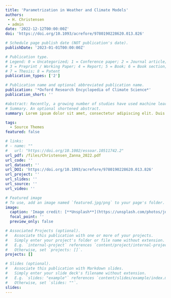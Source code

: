 ```yaml
---
title: 'Parametrization in Weather and Climate Models'
authors:
 - H. Christensen
 - admin
date: '2022-12-12T00:00:00Z'
doi: 'https://doi.org/10.1093/acrefore/9780190228620.013.826'

# Schedule page publish date (NOT publication's date).
publishDate: '2023-01-01T00:00:00Z'

# Publication type.
# Legend: 0 = Uncategorized; 1 = Conference paper; 2 = Journal article;
# 3 = Preprint / Working Paper; 4 = Report; 5 = Book; 6 = Book section;
# 7 = Thesis; 8 = Patent
publication_types: ['2']

# Publication name and optional abbreviated publication name.
publication: '*Oxford Research Encyclopedia of Climate Science*'
publication_short: ''

#abstract: Recently, a growing number of studies have used machine learning (ML) models to parameterize computationally intensive subgrid-scale processes in ocean models. Such studies typically train ML models with filtered and coarse-grained high-resolution data and evaluate their predictive performance offline, before implementing them in a coarse resolution model and assessing their online performance. In this work, we systematically benchmark the online performance of such models, their generalization to domains not encountered during training, and their sensitivity to dataset design choices. We apply this proposed framework to compare a large number of physical and neural network (NN)-based parameterizations. We find that the choice of filtering and coarse-graining operator is particularly critical and this choice should be guided by the application. We also show that all of our physics-constrained NNs are stable and perform well when implemented online, but generalize poorly to new regimes. To improve generalization and also interpretability, we propose a novel equation-discovery approach combining linear regression and genetic programming with spatial derivatives. We find this approach performs on par with neural networks on the training domain but generalizes better beyond it. We release code and data to reproduce our results and provide the research community with easy-to-use resources to develop and evaluate additional parameterizations.}
# Summary. An optional shortened abstract.
summary: Lorem ipsum dolor sit amet, consectetur adipiscing elit. Duis posuere tellus ac convallis placerat. Proin tincidunt magna sed ex sollicitudin condimentum.

tags:
  - Source Themes
featured: false

# links:
# - name: ""
#   url: "https://doi.org/10.1002/essoar.10511742.2"
url_pdf: /files/Christensen_Zanna_2022.pdf 
url_code: ''
url_dataset: ''
url_DOI: 'https://doi.org/10.1093/acrefore/9780190228620.013.826'
url_project: ''
url_slides: ''
url_source: ''
url_video: ''

# Featured image
# To use, add an image named `featured.jpg/png` to your page's folder.
image:
  caption: 'Image credit: [**Unsplash**](https://unsplash.com/photos/jdD8gXaTZsc)'
  focal_point: ''
  preview_only: false

# Associated Projects (optional).
#   Associate this publication with one or more of your projects.
#   Simply enter your project's folder or file name without extension.
#   E.g. `internal-project` references `content/project/internal-project/index.md`.
#   Otherwise, set `projects: []`.
projects: []

# Slides (optional).
#   Associate this publication with Markdown slides.
#   Simply enter your slide deck's filename without extension.
#   E.g. `slides: "example"` references `content/slides/example/index.md`.
#   Otherwise, set `slides: ""`.
slides:
---
```

